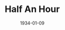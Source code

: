 ---
title: Half An Hour
date: 1934-01-09
closing_date:
layout: productions
featured_image:
image_caption:
image_credit:
playbill:
Theatre: Theatre Jacksonville
cast:
- Mr. Redding: Berkley Blackmon
- Lilian: Evelyn Gresham
- Susie: Janice Fleming
- Dr. Brodie: Laurence Case
- Hugh: Virgil Perry
- Withers: Gibson House
- Mrs. Redding: Mildred McDougal
- Mr. Garson: Slocum Ball
crew:
- Director: Sara Kelley
understudies:
orchestra:
props:
external_links:
---